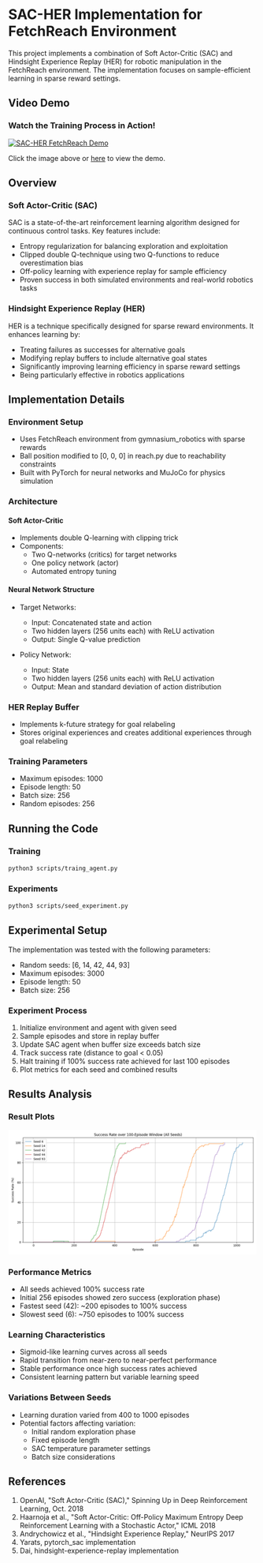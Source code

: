 # SAC-HER Implementation for FetchReach Environment

This project implements a combination of Soft Actor-Critic (SAC) and Hindsight Experience Replay (HER) for robotic manipulation in the FetchReach environment. The implementation focuses on sample-efficient learning in sparse reward settings.

## Video Demo

### Watch the Training Process in Action!
[![SAC-HER FetchReach Demo](https://img.youtube.com/vi/pxpdP-3F_zA/0.jpg)](https://youtu.be/pxpdP-3F_zA?si=DHxuSBMeCE9bt-gq)

Click the image above or [here](https://youtu.be/pxpdP-3F_zA?si=DHxuSBMeCE9bt-gq) to view the demo.

## Overview

### Soft Actor-Critic (SAC)

SAC is a state-of-the-art reinforcement learning algorithm designed for continuous control tasks. Key features include:

- Entropy regularization for balancing exploration and exploitation
- Clipped double Q-technique using two Q-functions to reduce overestimation bias
- Off-policy learning with experience replay for sample efficiency
- Proven success in both simulated environments and real-world robotics tasks

### Hindsight Experience Replay (HER)

HER is a technique specifically designed for sparse reward environments. It enhances learning by:

- Treating failures as successes for alternative goals
- Modifying replay buffers to include alternative goal states
- Significantly improving learning efficiency in sparse reward settings
- Being particularly effective in robotics applications

## Implementation Details

### Environment Setup

- Uses FetchReach environment from gymnasium_robotics with sparse rewards
- Ball position modified to [0, 0, 0] in reach.py due to reachability constraints
- Built with PyTorch for neural networks and MuJoCo for physics simulation

### Architecture

#### Soft Actor-Critic
- Implements double Q-learning with clipping trick
- Components:
  - Two Q-networks (critics) for target networks
  - One policy network (actor)
  - Automated entropy tuning

#### Neural Network Structure
- Target Networks:
  - Input: Concatenated state and action
  - Two hidden layers (256 units each) with ReLU activation
  - Output: Single Q-value prediction

- Policy Network:
  - Input: State
  - Two hidden layers (256 units each) with ReLU activation
  - Output: Mean and standard deviation of action distribution

### HER Replay Buffer

- Implements k-future strategy for goal relabeling
- Stores original experiences and creates additional experiences through goal relabeling

### Training Parameters

- Maximum episodes: 1000
- Episode length: 50
- Batch size: 256
- Random episodes: 256

## Running the Code

### Training
```bash
python3 scripts/traing_agent.py
```

### Experiments
```bash
python3 scripts/seed_experiment.py
```

## Experimental Setup

The implementation was tested with the following parameters:

- Random seeds: [6, 14, 42, 44, 93]
- Maximum episodes: 3000
- Episode length: 50
- Batch size: 256

### Experiment Process
1. Initialize environment and agent with given seed
2. Sample episodes and store in replay buffer
3. Update SAC agent when buffer size exceeds batch size
4. Track success rate (distance to goal < 0.05)
5. Halt training if 100% success rate achieved for last 100 episodes
6. Plot metrics for each seed and combined results

## Results Analysis

### Result Plots
![Combined Success Rates Across Seeds](checkpoints/plots/combined_success_rates.png)

### Performance Metrics
- All seeds achieved 100% success rate
- Initial 256 episodes showed zero success (exploration phase)
- Fastest seed (42): ~200 episodes to 100% success
- Slowest seed (6): ~750 episodes to 100% success

### Learning Characteristics
- Sigmoid-like learning curves across all seeds
- Rapid transition from near-zero to near-perfect performance
- Stable performance once high success rates achieved
- Consistent learning pattern but variable learning speed

### Variations Between Seeds
- Learning duration varied from 400 to 1000 episodes
- Potential factors affecting variation:
  - Initial random exploration phase
  - Fixed episode length
  - SAC temperature parameter settings
  - Batch size considerations

## References

1. OpenAI, "Soft Actor-Critic (SAC)," Spinning Up in Deep Reinforcement Learning, Oct. 2018
2. Haarnoja et al., "Soft Actor-Critic: Off-Policy Maximum Entropy Deep Reinforcement Learning with a Stochastic Actor," ICML 2018
3. Andrychowicz et al., "Hindsight Experience Replay," NeurIPS 2017
4. Yarats, pytorch_sac implementation
5. Dai, hindsight-experience-replay implementation
